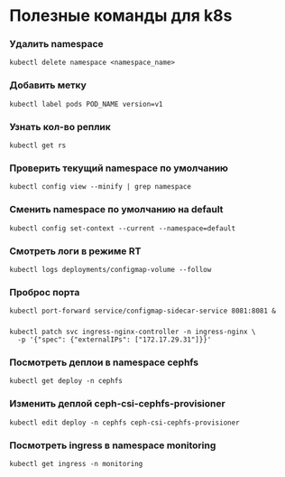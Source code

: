 # Полезные команды для k8s

### Удалить namespace
```
kubectl delete namespace <namespace_name>
```
### Добавить метку
```
kubectl label pods POD_NAME version=v1
```
### Узнать кол-во реплик
```
kubectl get rs
```
### Проверить текущий namespace по умолчанию
```
kubectl config view --minify | grep namespace
```
### Сменить namespace по умолчанию на default
```
kubectl config set-context --current --namespace=default
```
### Смотреть логи в режиме RT
```
kubectl logs deployments/configmap-volume --follow
```
### Проброс порта
```
kubectl port-forward service/configmap-sidecar-service 8081:8081 &
```
###
```
kubectl patch svc ingress-nginx-controller -n ingress-nginx \
  -p '{"spec": {"externalIPs": ["172.17.29.31"]}}'
```
### Посмотреть деплои в namespace cephfs
```
kubectl get deploy -n cephfs
```
### Изменить деплой ceph-csi-cephfs-provisioner
```
kubectl edit deploy -n cephfs ceph-csi-cephfs-provisioner
```
### Посмотреть ingress в namespace monitoring 
```
kubectl get ingress -n monitoring
```
###
```
```
###
```
```
###
```
```
